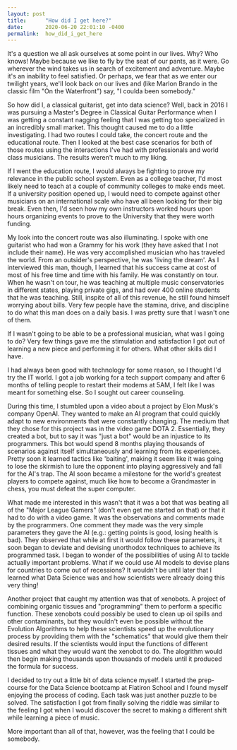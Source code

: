 ```yaml
---
layout: post
title:      "How did I get here?"
date:       2020-06-20 22:01:10 -0400
permalink:  how_did_i_get_here
---
```



It's a question we all ask ourselves at some point in our lives.  Why? Who knows! Maybe because we like to fly by the seat of our pants, as it were.  Go wherever the wind takes us in search of excitement and adventure.  Maybe it's an inability to feel satisfied. Or perhaps, we fear that as we enter our twilight years, we'll look back on our lives and (like Marlon Brando in the classic film "On the Waterfront") say, "I coulda been somebody."


So how did I, a classical guitarist, get into data science? Well, back in 2016 I was pursuing a Master's Degree in Classical Guitar Performance when I was getting a constant nagging feeling that I was getting too specialized in an incredibly small market.  This thought caused me to do a little investigating.  I had two routes I could take, the concert route and the educational route.  Then I looked at the best case scenarios for both of those routes using the interactions I've had with professionals and world class musicians.  The results weren't much to my liking.

If I went the education route, I would always be fighting to prove my relevance in the public school system.  Even as a college teacher, I'd most likely need to teach at a couple of community colleges to make ends meet.  If a university position opened up, I would need to compete against other musicians on an international scale who have all been looking for their big break. Even then, I'd seen how my own instructors worked hours upon hours organizing events to prove to the University that they were worth funding.

My look into the concert route was also illuminating.  I spoke with one guitarist who had won a Grammy for his work (they have asked that I not include their name).  He was very accomplished musician who has traveled the world. From an outsider's perspective, he was 'living the dream'.  As I interviewed this man, though, I learned that his success came at cost of most of his free time and time with his family.  He was constantly on tour. When he wasn't on tour, he was teaching at multiple music conservatories in different states, playing private gigs, and had over 400 online students that he was teaching.  Still, inspite of all of this revenue, he still found himself worrying about bills. Very few people have the stamina, drive, and discipline to do what this man does on a daily basis.  I was pretty sure that I wasn't one of them.

If I wasn't going to be able to be a professional musician, what was I going to do?  Very few things gave me the stimulation and satisfaction I got out of learning a new piece and performing it for others.  What other skills did I have.  

I had always been good with technology for some reason, so I thought I'd try the IT world.  I got a job working for a tech support company and after 6 months of telling people to restart their modems at 5AM, I felt like I was meant for something else. So I sought out career counseling.

During this time, I stumbled upon a video about a project by Elon Musk's company OpenAI.  They wanted to make an AI program that could quickly adapt to new environments that were constantly changing.  The medium that they chose for this project was in the video game DOTA 2.  Essentially, they created a bot, but to say it was "just a bot" would be an injustice to its programmers.  This bot would spend 8 months playing thousands of scenarios against itself simultaneously and learning from its experiences.  Pretty soon it learned tactics like 'baiting', making it seem like it was going to lose the skirmish to lure the opponent into playing aggressively and fall for the AI's trap.  The AI soon became a milestone for the world's greatest players to compete against, much like how to become a Grandmaster in chess, you must defeat the super computer.

What made me interested in this wasn't that it was a bot that was beating all of the "Major League Gamers" (don't even get me started on that) or that it had to do with a video game.  It was the observations and comments made by the programmers. One comment they made was the very simple parameters they gave the AI (e.g.: getting points is good, losing health is bad).  They observed that while at first it would follow these parameters, it soon began to deviate and devising unorthodox techniques to achieve its programmed task.  I began to wonder of the possibilities of using AI to tackle actually important problems.  What if we could use AI models to devise plans for countries to come out of recessions? It wouldn't be until later that I learned what Data Science was and how scientists were already doing this very thing!

Another project that caught my attention was that of xenobots.  A project of combining organic tissues and "programming" them to perform a specific function.  These xenobots could possibly be used to clean up oil spills and other contaminants, but they wouldn't even be possible without the Evolution Algorithms to help these scientists speed up the evolutionary process by providing them with the "schematics" that would give them their desired results.  If the scientists would input the functions of different tissues and what they would want the xenobot to do.  The alogrithm would then begin making thousands upon thousands of models until it produced the formula for success.

I decided to try out a little bit of data science myself.  I started the prep-course for the Data Science bootcamp at Flatiron School and I found myself enjoying the process of coding.  Each task was just another puzzle to be solved.  The satisfaction I got from finally solving the riddle was similar to the feeling I got when I would discover the secret to making a different shift while learning a piece of music.

More important than all of that, however, was the feeling that I could be somebody. 





